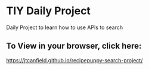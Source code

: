 # TIY Daily Project
Daily Project to learn how to use APIs to search

## To View in your browser, click here:
https://jtcanfield.github.io/recipepuppy-search-project/
